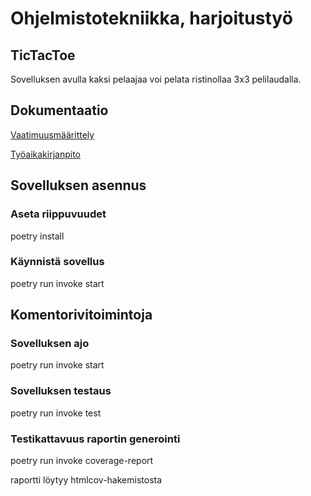# Ohjelmistotekniikka, harjoitustyö



## TicTacToe

Sovelluksen avulla kaksi pelaajaa voi pelata ristinollaa 3x3 pelilaudalla.

## Dokumentaatio

[Vaatimuusmäärittely](https://github.com/nellatuulikki/ot-harjoitustyo/blob/master/dokumentaatio/vaatimusmaarittely.md)

[Työaikakirjanpito](https://github.com/nellatuulikki/ot-harjoitustyo/blob/master/dokumentaatio/tuntikirjanpito.md)

## Sovelluksen asennus

### Aseta riippuvuudet 

  poetry install
  
### Käynnistä sovellus 
  
  poetry run invoke start
  
## Komentorivitoimintoja
 
### Sovelluksen ajo
 
  poetry run invoke start
 
### Sovelluksen testaus
 
  poetry run invoke test
  
### Testikattavuus raportin generointi
 
  poetry run invoke coverage-report
  
  raportti löytyy htmlcov-hakemistosta
 
